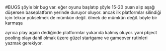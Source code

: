 #BUGS
şöyle bir bug var. eğer oyunu başlatıp şöyle 15-20 puan alıp aşağı düşersen baseplatform yerinde duruyor oluyor. ancak ilk platformlar silindiği için tekrar yükselmek de mümkün değil. ölmek de mümkün değil. böyle bir karmaşa

ayrıca play again dediğinde platformlar yukarıda kalmış oluyor. yani pbject pooling olayı dahil olmak üzere güzel startgame ve gameover rutinleri yazmak gerekiyor. 